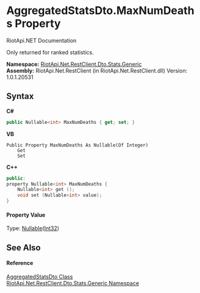 # AggregatedStatsDto.MaxNumDeaths Property 
RiotApi.NET Documentation 

Only returned for ranked statistics.

**Namespace:**&nbsp;<a href="5d01f7ac-cf04-77d7-641a-3fa8ba633859">RiotApi.Net.RestClient.Dto.Stats.Generic</a><br />**Assembly:**&nbsp;RiotApi.Net.RestClient (in RiotApi.Net.RestClient.dll) Version: 1.0.1.20531

## Syntax

**C#**<br />
``` C#
public Nullable<int> MaxNumDeaths { get; set; }
```

**VB**<br />
``` VB
Public Property MaxNumDeaths As Nullable(Of Integer)
	Get
	Set
```

**C++**<br />
``` C++
public:
property Nullable<int> MaxNumDeaths {
	Nullable<int> get ();
	void set (Nullable<int> value);
}
```


#### Property Value
Type: <a href="http://msdn2.microsoft.com/en-us/library/b3h38hb0" target="_blank">Nullable</a>(<a href="http://msdn2.microsoft.com/en-us/library/td2s409d" target="_blank">Int32</a>)

## See Also


#### Reference
<a href="e359dad0-0ffd-00cc-2b4e-523727c841e6">AggregatedStatsDto Class</a><br /><a href="5d01f7ac-cf04-77d7-641a-3fa8ba633859">RiotApi.Net.RestClient.Dto.Stats.Generic Namespace</a><br />